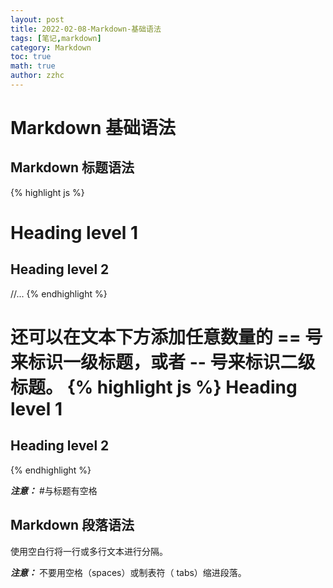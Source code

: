 ```yaml
---
layout: post
title: 2022-02-08-Markdown-基础语法
tags: [笔记,markdown]
category: Markdown
toc: true
math: true
author: zzhc
---
```

# **Markdown 基础语法**

## Markdown 标题语法

{% highlight js %}
# Heading level 1
## Heading level 2
//...
{% endhighlight %}

还可以在文本下方添加任意数量的 == 号来标识一级标题，或者 -- 号来标识二级标题。
{% highlight js %}
Heading level 1
===============

Heading level 2
---------------
{% endhighlight %}

<i class="fas fa-exclamation"></i>***注意：*** #与标题有空格

## Markdown 段落语法
使用空白行将一行或多行文本进行分隔。

<i class="fas fa-exclamation"></i>***注意：*** 不要用空格（spaces）或制表符（ tabs）缩进段落。